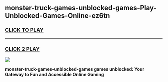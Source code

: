 
## monster-truck-games-unblocked-games-Play-Unblocked-Games-Online-ez6tn
<h3>
<a href="https://premium76.site?title=monster-truck-games-unblocked-games&ref=25A">CLICK TO PLAY</a></h3>
<hr>

<h3>
<a href="https://premium76.site?title=monster-truck-games-unblocked-games&ref=25A">CLICK 2 PLAY</a>
  
</h3>

<a href="https://premium76.site?title=monster-truck-games-unblocked-games&ref=25A"><img src="https://clearcache.store/games.png"></a>


**monster-truck-games-unblocked-games games unblocked: Your Gateway to Fun and Accessible Online Gaming**
